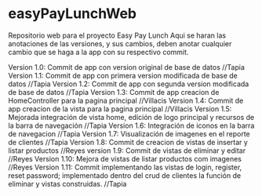 # easyPayLunchWeb
Repositorio web para el proyecto Easy Pay Lunch
Aqui se haran las anotaciones de las versiones, y sus cambios, deben anotar cualquier cambio que se haga a la app con su respectivo commit.

Version 1.0: Commit de app con version original de base de datos   //Tapia
Version 1.1: Commit de app con primera version modificada de base de datos      //Tapia
Version 1.2: Commit de app con segunda version modificada de base de datos      //Tapia
Version 1.3: Commit de app creacion de HomeController para la pagina principal      //Villacis 
Version 1.4: Commit de app creacion de la vista para la pagina principal            //Villacis
Version 1.5: Mejorada integración de vista home, edición de logo principal y recursos de la barra de navegación //Tapia
Version 1.6: Integración de iconos en la barra de navegacion        //Tapia
Version 1.7: Visualización de imagenes en el reporte de clientes        //Tapia
Version 1.8: Commit de creacion de vistas de insertar y listar productos    //Reyes
version 1.9: Commit de vistas de eliminar y editar                      //Reyes
Version 1.10: Mejora de vistas  de listar productos com imagenes        //Reyes
Version 1.11: Commit implementando las vistas de login, register, reset password; implementado dentro del crud de clientes la función de eliminar y vistas construidas. //Tapia
